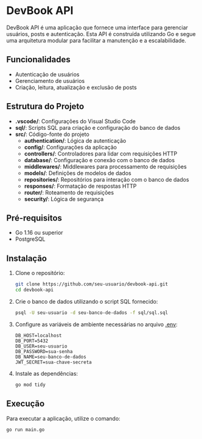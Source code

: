 # DevBook API

DevBook API é uma aplicação que fornece uma interface para gerenciar usuários, posts e autenticação. Esta API é construída utilizando Go e segue uma arquitetura modular para facilitar a manutenção e a escalabilidade.

## Funcionalidades

- Autenticação de usuários
- Gerenciamento de usuários
- Criação, leitura, atualização e exclusão de posts

## Estrutura do Projeto

- **.vscode/**: Configurações do Visual Studio Code
- **sql/**: Scripts SQL para criação e configuração do banco de dados
- **src/**: Código-fonte do projeto
  - **authentication/**: Lógica de autenticação
  - **config/**: Configurações da aplicação
  - **controllers/**: Controladores para lidar com requisições HTTP
  - **database/**: Configuração e conexão com o banco de dados
  - **middlewares/**: Middlewares para processamento de requisições
  - **models/**: Definições de modelos de dados
  - **repositories/**: Repositórios para interação com o banco de dados
  - **responses/**: Formatação de respostas HTTP
  - **router/**: Roteamento de requisições
  - **security/**: Lógica de segurança

## Pré-requisitos

- Go 1.16 ou superior
- PostgreSQL

## Instalação

1. Clone o repositório:

    ```sh
    git clone https://github.com/seu-usuario/devbook-api.git
    cd devbook-api
    ```

2. Crie o banco de dados utilizando o script SQL fornecido:

    ```sh
    psql -U seu-usuario -d seu-banco-de-dados -f sql/sql.sql
    ```

3. Configure as variáveis de ambiente necessárias no arquivo [.env](http://_vscodecontentref_/0):

    ```env
    DB_HOST=localhost
    DB_PORT=5432
    DB_USER=seu-usuario
    DB_PASSWORD=sua-senha
    DB_NAME=seu-banco-de-dados
    JWT_SECRET=sua-chave-secreta
    ```

4. Instale as dependências:

    ```sh
    go mod tidy
    ```

## Execução

Para executar a aplicação, utilize o comando:

```sh
go run main.go
```